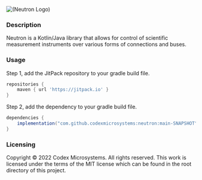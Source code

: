![(Neutron Logo)](https://raw.githubusercontent.com/codexmicrosystems/brand-guidelines/main/logo/neutron-logo.png)

### Description
Neutron is a Kotlin/Java library that allows for control of scientific measurement instruments over various forms of connections and buses.

### Usage
Step 1, add the JitPack repository to your gradle build file.
```gradle
repositories {
	maven { url 'https://jitpack.io' }
}
```

Step 2, add the dependency to your gradle build file.
```gradle
dependencies {
	implementation("com.github.codexmicrosystems:neutron:main-SNAPSHOT")
}
```

### Licensing
Copyright © 2022 Codex Microsystems. All rights reserved. This work is licensed under the terms of the MIT license which can be found in the root directory of this project.